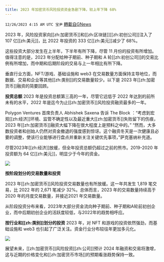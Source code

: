 ```yaml
---
title: 2023 年加密货币风险投资资金急剧下降，较上年下降 68%
---
```

`12/26/2023 4:15 AM UTC 宝尹` [轉載自GNews](https://gnews.org/articles/2151566)

2023 年，风险投资家向[[zh:加密货币]]和[[zh:区块链]][[zh:初创公司]]注入了 107 亿[[zh:美元]]，比 2022 年投资的 333 亿[[zh:美元]]减少了 68%。

这些投资大部分发生在上半年，下半年有所下降，尽管 11 月份的投资有所增加。值得注意的是，2023 年分配给种子期前、种子期和 A 轮[[zh:初创公司]]的交易比例有所增加，而中期和后期阶段的交易与上一年相比有所下降。

垂直行业方面，NFT/游戏、基础设施和 web3 在交易数量方面保持主导地位，而数据、交易和企业等其他[[zh:类别]]的交易数量较少。以下是 2023 年[[zh:加密货币]]融资的简要回顾。

**投资总额**
2023 年是投资总额第三高的一年，尽管它远低于 2022 年达到的前所未有的水平，2022 年是迄今为止[[zh:加密货币]]风险投资融资最多的一年。

Polygon Ventures 首席负责人 Abhishek Saxena 告诉 The Block ：“考虑到宏观[[zh:经济]]环境、监管不确定性以及最近重大[[zh:加密货币]]失败留下的伤痕，2023 年[[zh:加密货币]]融资大幅下降在很大程度上是预料之中的。” “然而，大多数投资者和创始人仍然对资金撤退的强度感到惊讶。这个融资冬天是一次健康且必要的调整，使该行业能够进行盘点并重新关注关键优先事项，”萨克塞纳补充道。

尽管2023年[[zh:经济]]放缓，但全年投资总额仍超过之前的熊市。2019-2020 年投资额为 64 亿[[zh:美元]]，明显少于今年的资金。

![](https://i.imgur.com/50ptVin.png)


**按阶段划分的交易数量和投资**

2023 年[[zh:加密货币]]风险投资交易数量也有所放缓。这一年共发生 1,819 笔交易，比 2022 年的 2,671 笔减少 32%。总体而言，2023 年的交易数量持续高于 2020 年的月度交易数量，并接近2021 年交易数量。

从阶段投资分布来看，2023年大部分资金流向种子期前、种子期和A轮前初创企业，而中后期初创企业的活跃度较低，与2022年的趋势相呼应。


**按行业和[[zh:类别]]划分的投资**
2023 年，对 NFT 和游戏的投资依然强劲，而基础设施和 web3 也引起了广泛关注。资金行业分布较往年更加多元化。

![](https://i.imgur.com/NQNKf4t.png)

展望未来，[[zh:加密货币]]风险投资[[zh:公司]]预计 2024 年融资和交易将激增，这与近期的价格变化和[[zh:加密货币市场]]的预期看涨趋势保持一致。

